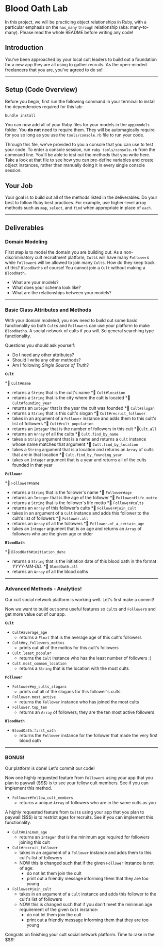 Blood Oath Lab
==============

In this project, we will be practicing object relationships in Ruby, with a particular emphasis on the `has_many` `through` relationship (aka: many-to-many). Please read the whole README before writing any code!

## Introduction

You've been approached by your local cult leaders to build out a foundation for a new app they are all using to gather recruits. As the open-minded freelancers that you are, you've agreed to do so!

---

## Setup (Code Overview)

Before you begin, first run the following command in your terminal to install the dependencies required for this lab:

```sh
bundle install
```

You can now add all of your Ruby files for your models in the `app/models` folder. You **do not** need to require them. They will be automagically require for you so long as you use the `tools/console.rb` file to run your code.

Through this file, we've provided to you a console that you can use to test your code. To enter a console session, run `ruby tools/console.rb` from the command line. You'll be able to test out the methods that you write here. Take a look at that file to see how you can pre-define variables and create object instances, rather than manually doing it in every single console session.

## Your Job

Your goal is to build out all of the methods listed in the deliverables. Do your best to follow Ruby best practices. For example, use higher-level array methods such as `map`, `select`, and `find` when appropriate in place of `each`.

---

## Deliverables

### Domain Modeling

First step is to model the domain you are building out. As a non-discriminatory cult recruitment platform, `Cult`s will have many `Follower`s while `Follower`s will be allowed to join many `Cult`s. How do they keep track of this? `BloodOath`s of course! You cannot join a `Cult` without making a `BloodOath`.

* What are your models?
* What does your schema look like?
* What are the relationships between your models?

---

### Basic Class Attributes and Methods

With your domain modeled, you now need to build out some basic functionality so both `Cult`s and `Follower`s can use your platform to make `BloodOath`s. A social network of cults if you will. So general searching type functionality.

Questions you should ask yourself:

* Do I need any other attributes?
* Should I write any other methods?
* Am I following _Single Source of Truth_?

**`Cult`**

*🥮 `Cult#name`
  * returns a `String` that is the cult's name
*🥮 `Cult#location`
  * returns a `String` that is the city where the cult is located
*🥮 `Cult#founding_year`
  * returns an `Integer` that is the year the cult was founded
*🥮 `Cult#slogan`
  * returns a `String` that is this cult's slogan
*🥮 `Cult#recruit_follower`
  * takes in an argument of a `Follower` instance and adds them to this cult's list of followers
*🥮 `Cult#cult_population`
  * returns an `Integer` that is the number of followers in this cult
*🥮`Cult.all`
  * returns an `Array` of all the cults
*🥮 `Cult.find_by_name`
  * takes a `String` argument that is a name and returns a `Cult` instance whose name matches that argument
*🥮 `Cult.find_by_location`
  * takes a `String` argument that is a location and returns an `Array` of cults that are in that location
*🥮 `Cult.find_by_founding_year`
  * takes an `Integer` argument that is a year and returns all of the cults founded in that year

**`Follower`**

*🥮 `Follower#name`
  * returns a `String` that is the follower's name
*🥮 `Follower#age`
  * returns an `Integer` that is the age of the follower
*🥮 `Follower#life_motto`
  * returns a `String` that is the follower's life motto
*🥮 `Follower#cults`
  * returns an `Array` of this follower's cults
*🥮 `Follower#join_cult`
  * takes in an argument of a `Cult` instance and adds this follower to the cult's list of followers
*🥮 `Follower.all`
  * returns an `Array` of all the followers
*🥮 `Follower.of_a_certain_age`
  * takes an `Integer` argument that is an age and returns an `Array` of followers who are the given age or older

**`BloodOath`**

*🥮 `BloodOath#initiation_date`
  * returns a `String` that is the initiation date of this blood oath in the format _YYYY-MM-DD_.
*🥮 `BloodOath.all`
  * returns an `Array` of all the blood oaths

---

### Advanced Methods - Analytics!

Our cult social network platform is working well. Let's first make a commit!

Now we want to build out some useful features so `Cult`s and `Follower`s and get more value out of our app.

**`Cult`**

* `Cult#average_age`
  * returns a `Float` that is the average age of this cult's followers
* `Cult#my_followers_mottos`
  * prints out all of the mottos for this cult's followers
* `Cult.least_popular`
  * returns the `Cult` instance who has the least number of followers :(
* `Cult.most_common_location`
  * returns a `String` that is the location with the most cults

**`Follower`**

* `Follower#my_cults_slogans`
  * prints out all of the slogans for this follower's cults
* `Follower.most_active`
  * returns the `Follower` instance who has joined the most cults
* `Follower.top_ten`
  * returns an `Array` of followers; they are the ten most active followers

**`BloodOath`**

* `BloodOath.first_oath`
  * returns the `Follower` instance for the follower that made the very first blood oath

---

### BONUS!

Our platform is done! Let's commit our code!

Now one highly requested feature from `Follower`s using your app that you plan to paywall ($$$) is to see your fellow cult members. See if you can implement this method.

* `Follower#fellow_cult_members`
  * returns a unique `Array` of followers who are in the same cults as you

A highly requested feature from `Cult`s using your app that you plan to paywall ($$$) is to restrict ages for recruits. See if you can implement this functionality.

* `Cult#minimum_age`
  * returns an `Integer` that is the minimum age required for followers joining this cult
* `Cult#recruit_follower`
  * takes in an argument of a `Follower` instance and adds them to this cult's list of followers
  * NOW this is changed such that if the given `Follower` instance is not of age:
    * do not let them join the cult
    * print out a friendly message informing them that they are too young
* `Follower#join_cult`
  * takes in an argument of a `Cult` instance and adds this follower to the cult's list of followers
  * NOW this is changed such that if you don't meet the minimum age requirement of the given `Cult` instance:
    * do not let them join the cult
    * print out a friendly message informing them that they are too young

Congrats on finishing your cult social network platform. Time to rake in the $$$!
